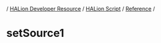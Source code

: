 / [HALion Developer Resource](../..//HALion-Developer-Resource.md) / [HALion Script](./HALion-Script.md) / [Reference](./Reference.md) /

# setSource1
